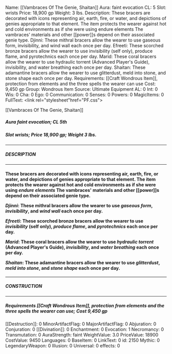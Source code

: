 Name: [[Vambraces Of The Genie, Shaitan]]
Aura: faint evocation
CL: 5
Slot: wrists
Price: 18,900 gp
Weight: 3 lbs.
Description: These bracers are decorated with icons representing air, earth, fire, or water, and depictions of genies appropriate to that element. The item protects the wearer against hot and cold environments as if she were using endure elements The vambraces' materials and other [[power]]s depend on their associated genie type. Djinni: These mithral bracers allow the wearer to use gaseous form, invisibility, and wind wall each once per day. Efreeti: These scorched bronze bracers allow the wearer to use invisibility (self only), produce flame, and pyrotechnics each once per day. Marid: These coral bracers allow the wearer to use hydraulic torrent (Advanced Player's Guide), invisibility, and water breathing each once per day. Shaitan: These adamantine bracers allow the wearer to use glitterdust, meld into stone, and stone shape each once per day.
Requirements: [[Craft Wondrous Item]], protection from elements and the three spells the wearer can use
Cost: 9,450 gp
Group: Wondrous Item
Source: Ultimate Equipment
AL: 0
Int: 0
Wis: 0
Cha: 0
Ego: 0
Communication: 0
Senses: 0
Powers: 0
MagicItems: 0
FullText: <link rel="stylesheet"href="PF.css"><div class="heading"><p class="alignleft">[[Vambraces Of The Genie, Shaitan]]</p><div style="clear: both;"></div></div><div><h5><b>Aura </b>faint evocation; <b>CL </b>5th</h5><h5><b>Slot </b>wrists; <b>Price </b>18,900 gp; <b>Weight </b>3 lbs.</h5></div><hr/><div><h5><b>DESCRIPTION</b></h5></div><hr/><div><h4><p>These bracers are decorated with icons representing air, earth, fire, or water, and depictions of genies appropriate to that element. The item protects the wearer against hot and cold environments as if she were using <i>endure elements</i> The vambraces' materials and other [[power]]s depend on their associated genie type. </p><p><i>Djinni</i>: These mithral bracers allow the wearer to use <i>gaseous form</i>, <i>invisibility</i>, and <i>wind wall</i> each once per day. </p><p><i>Efreeti</i>: These scorched bronze bracers allow the wearer to use <i>invisibility</i> (self only), <i>produce flame</i>, and <i>pyrotechnics</i> each once per day. </p><p><i>Marid</i>: These coral bracers allow the wearer to use <i>hydraulic torrent</i> (Advanced Player's Guide), <i>invisibility</i>, and <i>water breathing</i> each once per day. </p><p><i>Shaitan</i>: These adamantine bracers allow the wearer to use <i>glitterdust</i>, <i>meld into stone</i>, and <i>stone shape</i> each once per day.</p></h4></div><hr/><div><h5><b>CONSTRUCTION</b></h5></div><hr/><div><h5><b>Requirements </b>[[Craft Wondrous Item]], <i>protection from elements</i> and the three spells the wearer can use; <b>Cost </b>9,450 gp</h5></div>
[[Destruction]]: 0
MinorArtifactFlag: 0
MajorArtifactFlag: 0
Abjuration: 0
Conjuration: 0
[[Divination]]: 0
Enchantment: 0
Evocation: 1
Necromancy: 0
Transmutation: 0
AuraStrength: faint
WeightValue: 3.0
PriceValue: 18900
CostValue: 9450
Languages: 0
BaseItem: 0
LinkText: 0
id: 2150
Mythic: 0
LegendaryWeapon: 0
Illusion: 0
Universal: 0
effects: 0
